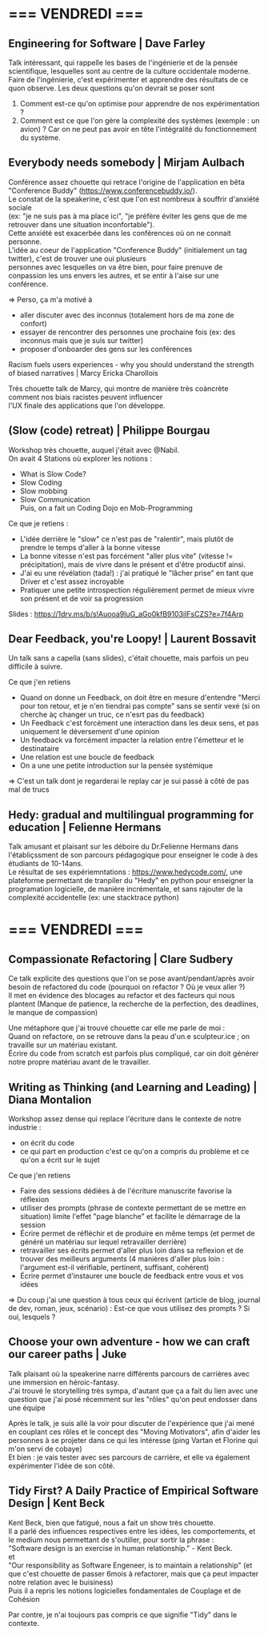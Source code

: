 # === VENDREDI ===  
  
## Engineering for Software | Dave Farley
  
Talk intéressant, qui rappelle les bases de l'ingénierie et de la pensée scientifique, lesquelles sont au centre de la culture occidentale moderne.  
Faire de l'ingénierie, c'est expérimenter et apprendre des résultats de ce quon observe. Les deux questions qu'on devrait se poser sont  
1. Comment est-ce qu'on optimise pour apprendre de nos expérimentation ?  
2. Comment est ce que l'on gère la complexité des systèmes (exemple : un avion) ? Car on ne peut pas avoir en tête l'intégralité du fonctionnement du système.  
  
## Everybody needs somebody | Mirjam Aulbach  
  
Conférence assez chouette qui retrace l'origine de l'application en bêta "Conference Buddy" (https://www.conferencebuddy.io/).  
Le constat de la speakerine, c'est que l'on est nombreux à souffrir d'anxiété sociale  
(ex: "je ne suis pas à ma place ici", "je préfère éviter les gens que de me retrouver dans une situation inconfortable").  
Cette anxiété est exacerbée dans les conférences où on ne connait personne.  
L'idée au coeur de l'application "Conference Buddy" (initialement un tag twitter), c'est de trouver une oui plusieurs  
personnes avec lesquelles on va être bien, pour faire prenuve de conpassion les uns envers les autres, et se entir à l'aise sur une conférence.  
  
=> Perso, ça m'a motivé à  
 - aller discuter avec des inconnus (totalement hors de ma zone de confort)  
 - essayer de rencontrer des personnes une prochaine fois (ex: des inconnus mais que je suis sur twitter)  
 - proposer d'onboarder des gens sur les conférences  
  
Racism fuels users experiences - why you should understand the strength of biased narratives | Marcy Ericka Charollois  
  
Très chouette talk de Marcy, qui montre de manière très coàncrète comment nos biais racistes peuvent influencer  
 l'UX finale des applications que l'on développe.  
  
## (Slow (code) retreat) | Philippe Bourgau  
  
Workshop très chouette, auquel j'était avec @Nabil.  
On avait 4 Stations où explorer les notions :  
 - What is Slow Code?  
 - Slow Coding  
 - Slow mobbing  
 - Slow Communication  
Puis, on a fait un Coding Dojo en Mob-Programming  
  
Ce que je retiens :  
- L'idée derrière le "slow" ce n'est pas de "ralentir", mais plutôt de prendre le temps d'aller à la bonne vitesse  
- La bonne vitesse n'est pas forcément "aller plus vite" (vitesse != précipitation), mais de vivre dans le présent et d'être productif ainsi.  
- J'ai eu une révélation (tada!) : j'ai pratiqué le "lâcher prise" en tant que Driver et c'est assez incroyable 
- Pratiquer une petite introspection régulièrement permet de mieux vivre son présent et de voir sa progression  
  
Slides : https://1drv.ms/b/s!Auooa9luG_aGo0kfB9103iIFsCZS?e=7f4Arp  
  
## Dear Feedback, you're Loopy! | Laurent Bossavit  
  
Un talk sans a capella (sans slides), c'était chouette, mais parfois un peu difficile à suivre.  
  
Ce que j'en retiens  
 - Quand on donne un Feedback, on doit être en mesure d'entendre "Merci pour ton retour, et je n'en tiendrai pas compte" sans se sentir vexé (si on cherche àç changer un truc, ce n'esrt pas du feedback)  
 - Un Feedback c'est forcément une interaction dans les deux sens, et pas uniquement le déversement d'une opinion  
 - Un feedback va forcément impacter la relation entre l'émetteur et le destinataire  
 - Une relation est une boucle de feedback  
 - On a une une petite introduction sur la pensée systémique  
  
=> C'est un talk dont je regarderai le replay car je sui passé à côté de pas mal de trucs  
  
## Hedy: gradual and multilingual programming for education | Felienne Hermans  
  
Talk amusant et plaisant sur les déboire du Dr.Felienne Hermans dans l'établiçssment de son parcours pédagogique pour enseigner le code à des étudiants de 10-14ans.  
Le résultat de ses expériemntations : https://www.hedycode.com/, une plateforme permettant de tranpiler du "Hedy" en python pour enseigner la programation logicielle, de manière incrémentale, et sans rajouter de la complexité accidentelle (ex: une stacktrace python)  
  
# === VENDREDI ===  
  
## Compassionate Refactoring | Clare Sudbery  
  
Ce talk explicite des questions que l'on se pose avant/pendant/après avoir besoin de refactored du code (pourquoi on refactor ? Où je veux aller ?)  
Il met en évidence des blocages au refactor et des facteurs qui nous plantent (Manque de patience, la recherche de la perfection, des deadlines, le manque de compassion)  
  
Une métaphore que j'ai trouvé chouette car elle me parle de moi :  
Quand on refactore, on se retrouve dans la peau d'un.e sculpteur.ice ; on travaille sur un matériau existant.  
Écrire du code from scratch est parfois plus compliqué, car oin doit générer notre propre matériau avant de le travailler.  
  
## Writing as Thinking (and Learning and Leading) | Diana Montalion  
  
Workshop assez dense qui replace l'écriture dans le contexte de notre industrie :  
 - on écrit du code  
 - ce qui part en production c'est ce qu'on a compris du problème et ce qu'on a écrit sur le sujet  
  
Ce que j'en retiens  
 - Faire des sessions dédiées à de l'écriture manuscrite favorise la réflexion  
 - utiliser des prompts (phrase de contexte permettant de se mettre en situation) limite l'effet "page blanche" et facilite le démarrage de la session  
 - Écrire permet de réfléchir et de produire en même temps (et permet de généré un matériau sur lequel retravailler derrière)  
 - retravailler ses écrits permet d'aller plus loin dans sa reflexion et de trouver des meilleurs arguments (4 manières d'aller plus loin : l'argument est-il vérifiable, pertinent, suffisant, cohérent)  
 - Écrire permet d'instaurer une boucle de feedback entre vous et vos idées  
  
 => Du coup j'ai une question à tous ceux qui écrivent (article de blog, journal de dev, roman, jeux, scénario) : Est-ce que vous utilisez des prompts ? Si oui, lesquels ?  
  
## Choose your own adventure - how we can craft our career paths | Juke  
  
Talk plaisant où la speakerine narre différents parcours de carrières avec une immersion en héroic-fantasy.  
J'ai trouvé le storytelling très sympa, d'autant que ça a fait du lien avec une question que j'ai posé récemment sur les "rôles" qu'on peut endosser dans une équipe  
  
Après le talk, je suis allé la voir pour discuter de l'expérience que j'ai mené en couplant ces rôles et le concept des "Moving Motivators", afin d'aider les personnes à se projeter dans ce qui les intéresse (ping Vartan et Florine qui m'on servi de cobaye)  
Et bien : je vais tester avec ses parcours de carrière, et elle va également expérimenter l'idée de son côté.  
  
## Tidy First? A Daily Practice of Empirical Software Design | Kent Beck  
  
Kent Beck, bien que fatigué, nous a fait un show très chouette.  
Il a parlé des influences respectives entre les idées, les comportements, et le medium nous permettant de s'outiller, pour sortir la phrase :  
"Software design is an exercise in human relationship." - Kent Beck.  
et  
"Our responsibility as Software Engeneer, is to maintain a relationship" (et que c'est chouette de passer 6mois à refactorer, mais que ça peut impacter notre relation avec le buisiness)  
Puis il a repris les notions logicielles fondamentales de Couplage et de Cohésion  
  
Par contre, je n'ai toujours pas compris ce que signifie "Tidy" dans le contexte.